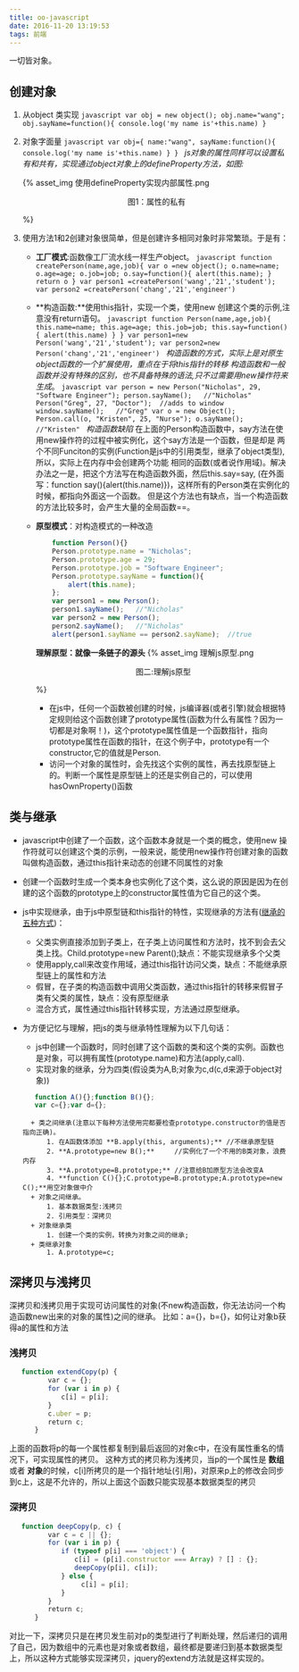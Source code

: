 ```yaml
---
title: oo-javascript
date: 2016-11-20 13:19:53
tags: 前端
---
```

一切皆对象。
## 创建对象
1. 从object 类实现
		```javascript
		var obj = new object();
		obj.name="wang";
		obj.sayName=function(){
		  console.log('my name is'+this.name)
		}
		```
2. 对象字面量
		```javascript
		var obj={
			name:"wang",
			sayName:function(){
			console.log('my name is'+this.name)
			}
		}
		```
	*js对象的属性同样可以设置私有和共有，实现通过object对象上的defineProperty方法，如图:* 

	{% asset_img 使用defineProperty实现内部属性.png  <p style="text-align:center">图1：属性的私有</p>%}

3. 使用方法1和2创建对象很简单，但是创建许多相同对象时非常繁琐。于是有：
	+ **工厂模式**:函数像工厂流水线一样生产object。
			```javascript
				function createPerson(name,age,job){
					var o =new object();
					o.name=name;
					o.age=age;
					o.job=job;
					o.say=function(){
						alert(this.name);
					}
					return o
				}
				var person1 =createPerson('wang','21','student');
				var person2 =createPerson('chang','21','engineer')
			```
	+ **构造函数:**使用this指针，实现一个类，使用new 创建这个类的示例,注意没有return语句。
			```javascript
				function Person(name,age,job){
					this.name=name;
					this.age=age;
					this.job=job;
					this.say=function(){
						alert(this.name)
					}
				}
				var person1=new Person('wang','21','student');
				var person2=new Person('chang','21','engineer')
			```
		*构造函数的方式，实际上是对原生object函数的一个扩展使用，重点在于将this指针的转移*
		*构造函数和一般函数并没有特殊的区别，也不具备特殊的语法,只不过需要用new操作符来生成*。
				```javascript
					var person = new Person("Nicholas", 29, "Software Engineer");
					person.sayName();   //"Nicholas"
					Person("Greg", 27, "Doctor");  //adds to window
					window.sayName();   //"Greg"
					var o = new Object();
					Person.call(o, "Kristen", 25, "Nurse");
					o.sayName();    //"Kristen"
				```
		*构造函数缺陷*
		在上面的Person构造函数中，say方法在使用new操作符的过程中被实例化，这个say方法是一个函数，但是却是
		两个不同Funciton的实例(Function是js中的引用类型，继承了object类型),所以，实际上在内存中会创建两个功能
		相同的函数(或者说作用域)。解决办法之一是，把这个方法写在构造函数外面，然后this.say=say,
		(在外面写：function say(){alert(this.name)})，这样所有的Person类在实例化的时候，都指向外面这一个函数。
		但是这个方法也有缺点，当一个构造函数的方法比较多时，会产生大量的全局函数==。
		
	+ **原型模式**：对构造模式的一种改造
		```javascript
			function Person(){}
	        Person.prototype.name = "Nicholas";
	        Person.prototype.age = 29;
	        Person.prototype.job = "Software Engineer";
	        Person.prototype.sayName = function(){
	            alert(this.name);
	        };
	        var person1 = new Person();
	        person1.sayName();   //"Nicholas"
	        var person2 = new Person();
	        person2.sayName();   //"Nicholas"
	        alert(person1.sayName == person2.sayName);  //true
		```
	    **理解原型：就像一条链子的源头**
	    {% asset_img 理解js原型.png <p style="text-align:center">图二:理解js原型</p> %}
	    + 在js中，任何一个函数被创建的时候，js编译器(或者引擎)就会根据特定规则给这个函数创建了prototype属性(函数为什么有属性？因为一切都是对象啊！)，这个prototype属性值是一个函数指针，指向prototype属性在函数的指针，在这个例子中，prototype有一个constructor,它的值就是Person.
		+ 访问一个对象的属性时，会先找这个实例的属性，再去找原型链上的。判断一个属性是原型链上的还是实例自己的，可以使用hasOwnProperty()函数

## 类与继承
+ javascript中创建了一个函数，这个函数本身就是一个类的概念，使用new 操作符就可以创建这个类的示例，一般来说，能使用new操作符创建对象的函数叫做构造函数，通过this指针来动态的创建不同属性的对象
+ 创建一个函数时生成一个类本身也实例化了这个类，这么说的原因是因为在创建的这个函数的prototype上的constructor属性值为它自己的这个类。

+ js中实现继承，由于js中原型链和this指针的特性，实现继承的方法有([继承的五种方式](http://javapolo.iteye.com/blog/1996871))：
	+ 父类实例直接添加到子类上，在子类上访问属性和方法时，找不到会去父类上找。Child.prototype=new  Parent();缺点：不能实现继承多个父类
	+ 使用apply,call来改变作用域，通过this指针访问父类，缺点：不能继承原型链上的属性和方法
	+ 假冒，在子类的构造函数中调用父类函数，通过this指针的转移来假冒子类有父类的属性，缺点：没有原型继承
	+ 混合方式，属性通过this指针转移实现，方法通过原型继承。

+ 为方便记忆与理解，把js的类与继承特性理解为以下几句话：
	+ js中创建一个函数时，同时创建了这个函数的类和这个类的实例。函数也是对象，可以拥有属性(prototype.name)和方法(apply,call).
	+ 实现对象的继承，分为四类(假设类为A,B;对象为c,d(c,d来源于object对象))
	 ```javascript
		function A(){};function B(){};
		var c={};var d={};
	 ```
		+ 类之间继承(注意以下每种方法使用完都要检查prototype.constructor的值是否指向正确)。
			1. 在A函数体添加 **B.apply(this, arguments);** //不继承原型链
			2. **A.prototype=new B();**     //实例化了一个不用的B类对象，浪费内存
			3. **A.prototype=B.prototype;** //注意给B加原型方法会改变A
			4. **function C(){};C.prototype=B.prototype;A.prototype=new C();**用空对象做中介
		+ 对象之间继承。
			1. 基本数据类型:浅拷贝
			2. 引用类型：深拷贝
		+ 对象继承类
			1. 创建一个类的实例，转换为对象之间的继承;
		+ 类继承对象
			1. A.prototype=c;



## 深拷贝与浅拷贝
深拷贝和浅拷贝用于实现可访问属性的对象(不new构造函数，你无法访问一个构造函数new出来的对象的属性)之间的继承。
比如：a={}，b={}，如何让对象b获得a的属性和方法
### 浅拷贝
 ```javascript
	function extendCopy(p) {
	　　　　var c = {};
	　　　　for (var i in p) { 
	　　　　　　c[i] = p[i];
	　　　　}
	　　　　c.uber = p;
	　　　　return c;
	　　}
 ```
 上面的函数将p的每一个属性都复制到最后返回的对象c中，在没有属性重名的情况下，可实现属性的拷贝。
 这种方式的拷贝称为浅拷贝，当p的一个属性是 **数组**或者 **对象**的时候，c[i]所拷贝的是一个指针地址(引用)，对原来p上的修改会同步到c上，这是不允许的，所以上面这个函数只能实现基本数据类型的拷贝
### 深拷贝
 ```javascript
	function deepCopy(p, c) {
	　　　　var c = c || {};
	　　　　for (var i in p) {
	　　　　　　if (typeof p[i] === 'object') {
	　　　　　　　　c[i] = (p[i].constructor === Array) ? [] : {};
	　　　　　　　　deepCopy(p[i], c[i]);
	　　　　　　} else {
	　　　　　　　　　c[i] = p[i];
	　　　　　　}
	　　　　}
	　　　　return c;
	　　}
 ```
 对比一下，深拷贝只是在拷贝发生前对p的类型进行了判断处理，然后递归的调用了自己，因为数组中的元素也是对象或者数组，最终都是要递归到基本数据类型上，所以这种方式能够实现深拷贝，jquery的extend方法就是这样实现的。
 